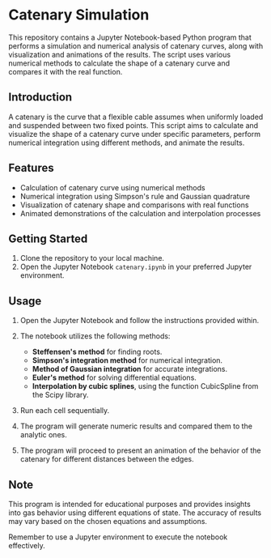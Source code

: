 # Catenary Simulation

This repository contains a Jupyter Notebook-based Python program that performs a simulation and numerical analysis of catenary curves, along with visualization and animations of the results. The script uses various numerical methods to calculate the shape of a catenary curve and compares it with the real function.

## Introduction

A catenary is the curve that a flexible cable assumes when uniformly loaded and suspended between two fixed points. This script aims to calculate and visualize the shape of a catenary curve under specific parameters, perform numerical integration using different methods, and animate the results.

## Features

- Calculation of catenary curve using numerical methods
- Numerical integration using Simpson's rule and Gaussian quadrature
- Visualization of catenary shape and comparisons with real functions
- Animated demonstrations of the calculation and interpolation processes

## Getting Started

1. Clone the repository to your local machine.
2. Open the Jupyter Notebook `catenary.ipynb` in your preferred Jupyter environment.

## Usage

1. Open the Jupyter Notebook and follow the instructions provided within.
2. The notebook utilizes the following methods:

    - **Steffensen's method** for finding roots.
    - **Simpson's integration method** for numerical integration.
    - **Method of Gaussian integration** for accurate integrations.
    - **Euler's method** for solving differential equations.
    - **Interpolation by cubic splines**, using the function CubicSpline from the Scipy library.

3. Run each cell sequentially.
4. The program will generate numeric results and compared them to the analytic ones.
5. The program will proceed to present an animation of the behavior of the catenary for different distances between the edges.


## Note

This program is intended for educational purposes and provides insights into gas behavior using different equations of state. The accuracy of results may vary based on the chosen equations and assumptions.

Remember to use a Jupyter environment to execute the notebook effectively.

